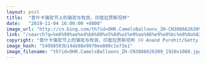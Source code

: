 ```yaml
---
layout: post
title:  "普什卡骆驼节上的骆驼与牧民，印度拉贾斯坦邦"
date:   "2019-11-04 16:00:00 +0800"
image_url: "http://cn.bing.com/th?id=OHR.CamelsBalloons_ZH-CN3086626309_1920x1080.jpg&rf=LaDigue_1920x1080.jpg&pid=hp"
link: "/search?q=%e6%99%ae%e4%bb%80%e5%8d%a1%e9%aa%86%e9%a9%bc%e8%8a%82&form=hpcapt&mkt=zh-cn"
copyright: "普什卡骆驼节上的骆驼与牧民，印度拉贾斯坦邦 (© Anand Purohit/Getty Images)"
image_hash: "54998503b14de88e9978ee880c1e73e1"
image_filename: "th?id=OHR.CamelsBalloons_ZH-CN3086626309_1920x1080.jpg&rf=LaDigue_1920x1080.jpg&pid=hp"
---
```

